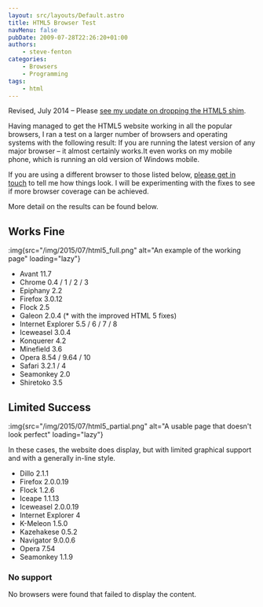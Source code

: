 ```yaml
---
layout: src/layouts/Default.astro
title: HTML5 Browser Test
navMenu: false
pubDate: 2009-07-28T22:26:20+01:00
authors:
    - steve-fenton
categories:
    - Browsers
    - Programming
tags:
    - html
---
```


Revised, July 2014 – Please [see my update on dropping the HTML5 shim](/2014/01/Goodbye-Old-Browsers/).

Having managed to get the HTML5 website working in all the popular browsers, I ran a test on a larger number of browsers and operating systems with the following result: If you are running the latest version of any major browser – it almost certainly works.It even works on my mobile phone, which is running an old version of Windows mobile.

If you are using a different browser to those listed below, [please get in touch](/contact/) to tell me how things look. I will be experimenting with the fixes to see if more browser coverage can be achieved.

More detail on the results can be found below.

## Works Fine

:img{src="/img/2015/07/html5_full.png" alt="An example of the working page" loading="lazy"}

- Avant 11.7
- Chrome 0.4 / 1 / 2 / 3
- Epiphany 2.2
- Firefox 3.0.12
- Flock 2.5
- Galeon 2.0.4 (\* with the improved HTML 5 fixes)
- Internet Explorer 5.5 / 6 / 7 / 8
- Iceweasel 3.0.4
- Konquerer 4.2
- Minefield 3.6
- Opera 8.54 / 9.64 / 10
- Safari 3.2.1 / 4
- Seamonkey 2.0
- Shiretoko 3.5

## Limited Success

:img{src="/img/2015/07/html5_partial.png" alt="A usable page that doesn't look perfect" loading="lazy"}

In these cases, the website does display, but with limited graphical support and with a generally in-line style.

- Dillo 2.1.1
- Firefox 2.0.0.19
- Flock 1.2.6
- Iceape 1.1.13
- Iceweasel 2.0.0.19
- Internet Explorer 4
- K-Meleon 1.5.0
- Kazehakese 0.5.2
- Navigator 9.0.0.6
- Opera 7.54
- Seamonkey 1.1.9

### No support

No browsers were found that failed to display the content.